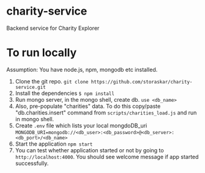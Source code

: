 # charity-service
Backend service for Charity Explorer

# To run locally
Assumption: You have node.js, npm, mongodb etc installed.
1. Clone the git repo.
```git clone https://github.com/storaskar/charity-service.git```
2. Install the dependencies
```$ npm install ```
3. Run mongo server, in the mongo shell, create db.
```use <db_name>```
4. Also, pre-populate "charities" data. To do this copy/paste "db.charities.insert" command from `scripts/charities_load.js` and run in mongo shell.
5. Create ```.env``` file which lists your local mongdoDB_uri
```MONGODB_URI=mongodb://<db_user>:<db_password>@<db_server>:<db_port>/<db_name>```
6. Start the application
```npm start```
7. You can test whether application started or not by going to `http://localhost:4000`. You should see welcome message if app started successfully.
